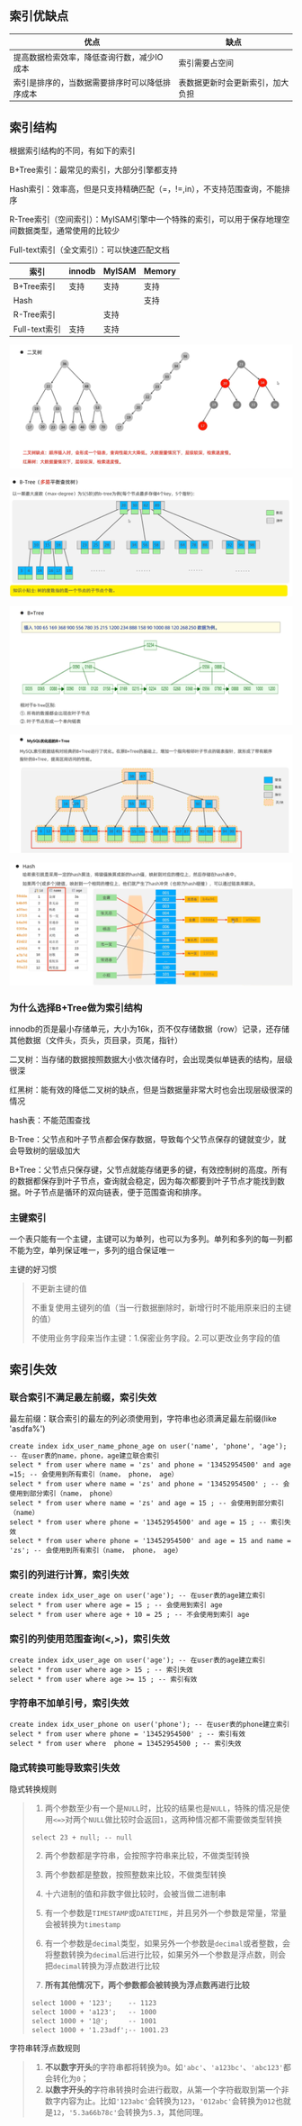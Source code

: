 ## 索引优缺点

| 优点                                           | 缺点                             |
| ---------------------------------------------- | -------------------------------- |
| 提高数据检索效率，降低查询行数，减少IO成本     | 索引需要占空间                   |
| 索引是排序的，当数据需要排序时可以降低排序成本 | 表数据更新时会更新索引，加大负担 |



## 索引结构

根据索引结构的不同，有如下的索引

B+Tree索引：最常见的索引，大部分引擎都支持

Hash索引：效率高，但是只支持精确匹配（=，!=,in），不支持范围查询，不能排序

R-Tree索引（空间索引）：MyISAM引擎中一个特殊的索引，可以用于保存地理空间数据类型，通常使用的比较少

Full-text索引（全文索引）：可以快速匹配文档

| 索引          | innodb | MyISAM | Memory |
| ------------- | ------ | ------ | ------ |
| B+Tree索引    | 支持   | 支持   | 支持   |
| Hash          |        |        | 支持   |
| R-Tree索引    |        | 支持   |        |
| Full-text索引 | 支持   | 支持   |        |



![image-20231108211102793](assets/image-20231108211102793.png)

![image-20231108211251802](assets/image-20231108211251802.png)

![image-20231108212919798](assets/image-20231108212919798.png)

![image-20231108213018054](assets/image-20231108213018054.png)

![image-20231108214630660](assets/image-20231108214630660.png)

### 为什么选择B+Tree做为索引结构

innodb的页是最小存储单元，大小为16k，页不仅存储数据（row）记录，还存储其他数据（文件头，页头，页目录，页尾，指针）



二叉树：当存储的数据按照数据大小依次储存时，会出现类似单链表的结构，层级很深

红黑树：能有效的降低二叉树的缺点，但是当数据量非常大时也会出现层级很深的情况

hash表：不能范围查找

B-Tree：父节点和叶子节点都会保存数据，导致每个父节点保存的键就变少，就会导致树的层级加大

B+Tree：父节点只保存键，父节点就能存储更多的键，有效控制树的高度。所有的数据都保存到叶子节点，查询就会稳定，因为每次都要到叶子节点才能找到数据。叶子节点是循环的双向链表，便于范围查询和排序。

### 主键索引

一个表只能有一个主键，主键可以为单列，也可以为多列。单列和多列的每一列都不能为空，单列保证唯一，多列的组合保证唯一

主键的好习惯

>不更新主键的值
>
>不重复使用主键列的值（当一行数据删除时，新增行时不能用原来旧的主键的值）
>
>不使用业务字段来当作主键：1.保密业务字段。2.可以更改业务字段的值

## 索引失效

### 联合索引不满足最左前缀，索引失效

最左前缀：联合索引的最左的列必须使用到，字符串也必须满足最左前缀(like 'asdfa%')

```mysql
create index idx_user_name_phone_age on user('name', 'phone', 'age'); -- 在user表的name，phone，age建立联合索引
select * from user where name = 'zs' and phone = '13452954500' and age =15; -- 会使用到所有索引（name， phone， age）
select * from user where name = 'zs' and phone = '13452954500' ; -- 会使用到部分索引（name， phone）
select * from user where name = 'zs' and age = 15 ; -- 会使用到部分索引（name）
select * from user where phone = '13452954500' and age = 15 ; -- 索引失效
select * from user where phone = '13452954500' and age = 15 and name = 'zs'; -- 会使用到所有索引（name， phone， age）
```

### 索引的列进行计算，索引失效

```mysql
create index idx_user_age on user('age'); -- 在user表的age建立索引
select * from user where age = 15 ; -- 会使用到索引 age
select * from user where age + 10 = 25 ; -- 不会使用到索引 age
```

### 索引的列使用范围查询(<,>)，索引失效

```mysql
create index idx_user_age on user('age'); -- 在user表的age建立索引
select * from user where age > 15 ; -- 索引失效
select * from user where age >= 15 ; -- 索引有效
```

### 字符串不加单引号，索引失效

```mysql
create index idx_user_phone on user('phone'); -- 在user表的phone建立索引
select * from user where phone = '13452954500' ; -- 索引有效
select * from user where  phone = 13452954500 ; -- 索引失效
```



### 隐式转换可能导致索引失效

隐式转换规则

>1. 两个参数至少有一个是`NULL`时，比较的结果也是`NULL`，特殊的情况是使用`<=>`对两个`NULL`做比较时会返回`1`，这两种情况都不需要做类型转换
>
>   ```mysql
>   select 23 + null; -- null
>   ```
>
>2. 两个参数都是字符串，会按照字符串来比较，不做类型转换
>
>3. 两个参数都是整数，按照整数来比较，不做类型转换
>
>4. 十六进制的值和非数字做比较时，会被当做二进制串
>
>5. 有一个参数是`TIMESTAMP`或`DATETIME`，并且另外一个参数是常量，常量会被转换为`timestamp`
>
>6. 有一个参数是`decimal`类型，如果另外一个参数是`decimal`或者整数，会将整数转换为`decimal`后进行比较，如果另外一个参数是浮点数，则会把`decimal`转换为浮点数进行比较
>
>7. **所有其他情况下，两个参数都会被转换为浮点数再进行比较**
>
>   ```mysql
>   select 1000 + '123';	-- 1123
>   select 1000 + 'a123';	-- 1000
>   select 1000 + '1@';		-- 1001
>   select 1000 + '1.23adf';-- 1001.23
>   ```
>
>   

字符串转浮点数规则

>1. **不以数字开头**的字符串都将转换为`0`。如`'abc'`、`'a123bc'`、`'abc123'`都会转化为`0`；
>2. **以数字开头的**字符串转换时会进行截取，从第一个字符截取到第一个非数字内容为止。比如`'123abc'`会转换为`123`，`'012abc'`会转换为`012`也就是`12`，`'5.3a66b78c'`会转换为`5.3`，其他同理。

```mysql

```


